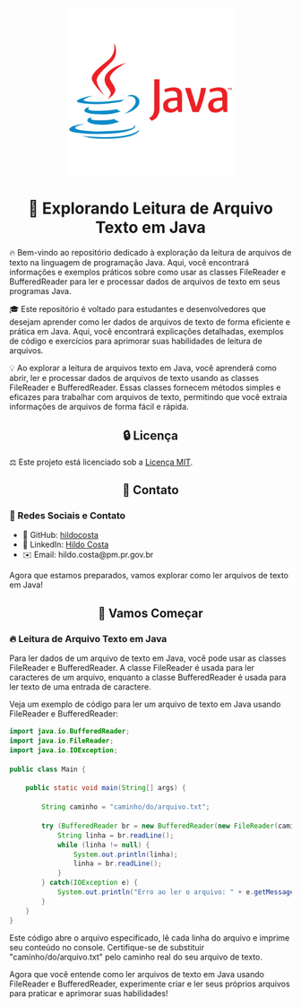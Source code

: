 <p align="center">
  <img src="https://github.com/hildocosta/hildocosta-Curso-Java--Nelio-Alves/blob/main/logo.png" width="300">
</p>

<h1 align="center">🚀 Explorando Leitura de Arquivo Texto em Java</h1>

<p>🔥 Bem-vindo ao repositório dedicado à exploração da leitura de arquivos de texto na linguagem de programação Java. Aqui, você encontrará informações e exemplos práticos sobre como usar as classes FileReader e BufferedReader para ler e processar dados de arquivos de texto em seus programas Java.</p>

<p>🎓 Este repositório é voltado para estudantes e desenvolvedores que desejam aprender como ler dados de arquivos de texto de forma eficiente e prática em Java. Aqui, você encontrará explicações detalhadas, exemplos de código e exercícios para aprimorar suas habilidades de leitura de arquivos.</p>

<p>💡 Ao explorar a leitura de arquivos texto em Java, você aprenderá como abrir, ler e processar dados de arquivos de texto usando as classes FileReader e BufferedReader. Essas classes fornecem métodos simples e eficazes para trabalhar com arquivos de texto, permitindo que você extraia informações de arquivos de forma fácil e rápida.</p>

<h2 align="center">🔒 Licença</h2>

<p>⚖️ Este projeto está licenciado sob a <a href="LICENSE">Licença MIT</a>.</p>

<h2 align="center">📧 Contato</h2>

<h3>🔗 Redes Sociais e Contato</h3>

<ul>
  <li>📌 GitHub: <a href="https://github.com/hildocosta">hildocosta</a></li>
  <li>💼 LinkedIn: <a href="https://www.linkedin.com/in/hildo-costa-b83812231/">Hildo Costa</a></li>
  <li>✉️ Email: hildo.costa@pm.pr.gov.br</li>
</ul>

<p>Agora que estamos preparados, vamos explorar como ler arquivos de texto em Java!</p>

<h2 align="center">🚀 Vamos Começar</h2>

<h3>🔥 Leitura de Arquivo Texto em Java</h3>

<p>Para ler dados de um arquivo de texto em Java, você pode usar as classes FileReader e BufferedReader. A classe FileReader é usada para ler caracteres de um arquivo, enquanto a classe BufferedReader é usada para ler texto de uma entrada de caractere.</p>

<p>Veja um exemplo de código para ler um arquivo de texto em Java usando FileReader e BufferedReader:</p>

```java
import java.io.BufferedReader;
import java.io.FileReader;
import java.io.IOException;

public class Main {

    public static void main(String[] args) {
        
        String caminho = "caminho/do/arquivo.txt";
        
        try (BufferedReader br = new BufferedReader(new FileReader(caminho))) {
            String linha = br.readLine();
            while (linha != null) {
                System.out.println(linha);
                linha = br.readLine();
            }
        } catch(IOException e) {
            System.out.println("Erro ao ler o arquivo: " + e.getMessage());
        }
    }
}

```

<p>Este código abre o arquivo especificado, lê cada linha do arquivo e imprime seu conteúdo no console. Certifique-se de substituir "caminho/do/arquivo.txt" pelo caminho real do seu arquivo de texto.</p>

<p>Agora que você entende como ler arquivos de texto em Java usando FileReader e BufferedReader, experimente criar e ler seus próprios arquivos para praticar e aprimorar suas habilidades!</p>
